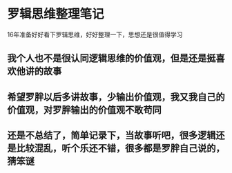 # 罗辑思维整理笔记

16年准备好好看下罗辑思维，好好整理一下，思想还是很值得学习

## 我个人也不是很认同逻辑思维的价值观，但是还是挺喜欢他讲的故事
## 希望罗胖以后多讲故事，少输出价值观，我又我自己的价值观，对罗胖输出的价值观不敢苟同
## 还是不总结了，简单记录下，当故事听吧，很多逻辑还是比较混乱，听个乐还不错，很多都是罗胖自己说的，猜笨谜